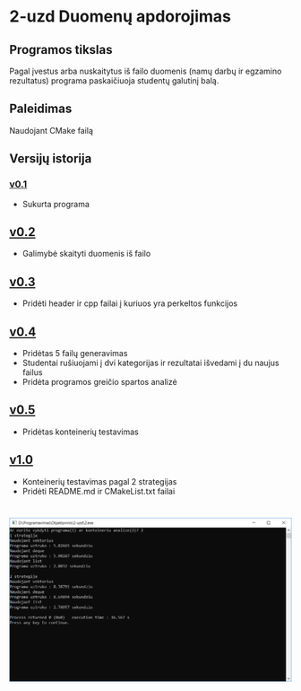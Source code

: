 # 2-uzd Duomenų apdorojimas

 ## Programos tikslas
 Pagal įvestus arba nuskaitytus iš failo duomenis (namų darbų ir egzamino rezultatus) programa paskaičiuoja studentų galutinį balą.
 
 ## Paleidimas
 Naudojant CMake failą
 
 ## Versijų istorija
 ### [v0.1](https://github.com/karas245/2-uzd/releases/tag/v0.1)
 - Sukurta programa
 ## [v0.2](https://github.com/karas245/2-uzd/releases/tag/v0.2)
 - Galimybė skaityti duomenis iš failo
 ## [v0.3](https://github.com/karas245/2-uzd/releases/tag/v0.3)
 - Pridėti header ir cpp failai į kuriuos yra perkeltos funkcijos
 ## [v0.4](https://github.com/karas245/2-uzd/releases/tag/v0.4)
 - Pridėtas 5 failų generavimas 
 - Studentai rušiuojami į dvi kategorijas ir rezultatai išvedami į du naujus failus
 - Pridėta programos greičio spartos analizė
 ## [v0.5](https://github.com/karas245/2-uzd/releases/tag/v0.5)
 - Pridėtas konteinerių testavimas
## [v1.0](https://github.com/karas245/2-uzd/releases/tag/v1.0)
- Konteinerių testavimas pagal 2 strategijas
- Pridėti README.md ir CMakeList.txt failai
# ![Pic](pic.png)

